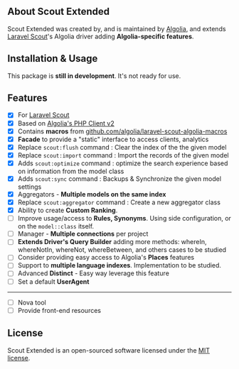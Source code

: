 ## About Scout Extended

Scout Extended was created by, and is maintained by [Algolia](https://github.com/algolia), and extends [Laravel Scout](https://github.com/laravel/scout)'s Algolia driver adding **Algolia-specific features**.

## Installation & Usage

This package is **still in development**. It's not ready for use.

## Features

- [x] For [Laravel Scout](https://github.com/laravel/scout)
- [x] Based on [Algolia's PHP Client v2](https://github.com/algolia/algoliasearch-client-php/tree/2.0)
- [x] Contains **macros** from [github.com/algolia/laravel-scout-algolia-macros](https://github.com/algolia/laravel-scout-algolia-macros)
- [x] **Facade** to provide a "static" interface to access clients, analytics
- [x] Replace `scout:flush` command : Clear the index of the the given model
- [x] Replace `scout:import` command : Import the records of the given model
- [x] Adds `scout:optimize` command : optimize the search experience based on information from the model class
- [x] Adds `scout:sync` command : Backups & Synchronize the given model settings
- [x] Aggregators - **Multiple models on the same index**
- [x] Replace `scout:aggregator` command : Create a new aggregator class
- [x] Ability to create **Custom Ranking**.
- [ ] Improve usage/access to **Rules, Synonyms**. Using side configuration, or on the `model::class` itself.
- [ ] Manager - **Multiple connections** per project
- [ ] **Extends Driver's Query Builder** adding more methods: whereIn, whereNotIn, whereNot, whereBetween, and others cases to be studied
- [ ] Consider providing easy access to Algolia's **Places** features
- [ ] Support to **multiple language indexes**. Implementation to be studied.
- [ ] Advanced **Distinct** - Easy way leverage this feature
- [ ] Set a default **UserAgent**

---
- [ ] Nova tool
- [ ] Provide front-end resources

## License

Scout Extended is an open-sourced software licensed under the [MIT license](LICENSE.md).
